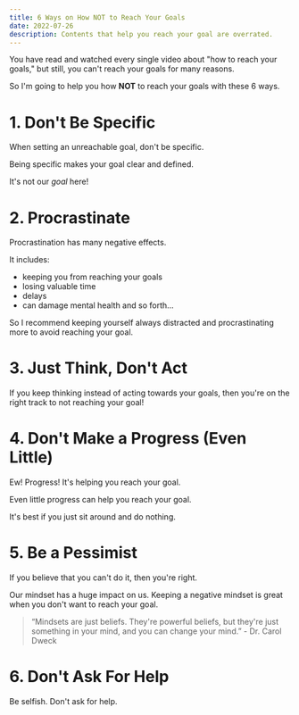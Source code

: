 ```yaml
---
title: 6 Ways on How NOT to Reach Your Goals
date: 2022-07-26
description: Contents that help you reach your goal are overrated.
---
```


You have read and watched every single video about "how to reach your goals," but still, you can't reach your goals for many reasons.

So I'm going to help you how **NOT** to reach your goals with these 6 ways.

# 1. Don't Be Specific
When setting an unreachable goal, don't be specific.

Being specific makes your goal clear and defined.

It's not our *goal* here!

# 2. Procrastinate
Procrastination has many negative effects.

It includes:

- keeping you from reaching your goals
- losing valuable time
- delays
- can damage mental health and so forth...

So I recommend keeping yourself always distracted and procrastinating more to avoid reaching your goal.

# 3. Just Think, Don't Act
If you keep thinking instead of acting towards your goals, then you're on the right track to not reaching your goal!

# 4. Don't Make a Progress (Even Little)
Ew! Progress! It's helping you reach your goal.

Even little progress can help you reach your goal.

It's best if you just sit around and do nothing.

# 5. Be a Pessimist
If you believe that you can't do it, then you're right.

Our mindset has a huge impact on us. Keeping a negative mindset is great when you don't want to reach your goal.

> “Mindsets are just beliefs. They're powerful beliefs, but they're just something in your mind, and you can change your mind.” - Dr. Carol Dweck

# 6. Don't Ask For Help
Be selfish. Don't ask for help.

